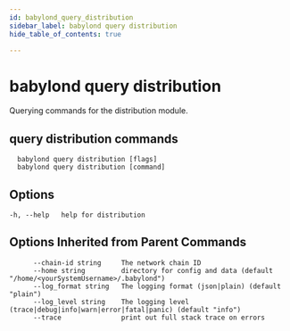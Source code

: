 ```yaml
---
id: babylond_query_distribution
sidebar_label: babylond query distribution
hide_table_of_contents: true

---
```


# babylond query distribution
Querying commands for the distribution module.
## query distribution commands
```
  babylond query distribution [flags]
  babylond query distribution [command]
```
## Options
```
-h, --help   help for distribution
```
## Options Inherited from Parent Commands
```
      --chain-id string     The network chain ID
      --home string         directory for config and data (default "/home/<yourSystemUsername>/.babylond")
      --log_format string   The logging format (json|plain) (default "plain")
      --log_level string    The logging level (trace|debug|info|warn|error|fatal|panic) (default "info")
      --trace               print out full stack trace on errors
```